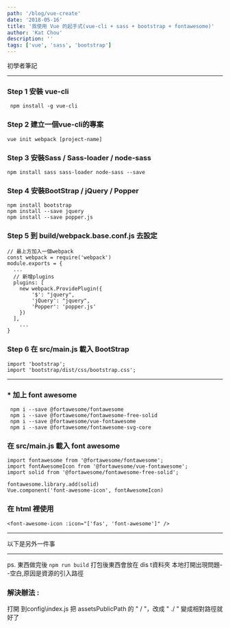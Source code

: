 ```yaml
---
path: '/blog/vue-create'
date: '2018-05-16'
title: '我使用 Vue 的起手式(vue-cli + sass + bootstrap + fontawesome)'
author: 'Kat Chou'
description: ''
tags: ['vue', 'sass', 'bootstrap']
---
```


初學者筆記 
***
### Step 1  安裝 vue-cli
` npm install -g vue-cli`

### Step 2  建立一個vue-cli的專案
`vue init webpack [project-name]`

### Step 3 安裝Sass / Sass-loader / node-sass
`npm install sass sass-loader node-sass --save`

### Step 4 安裝BootStrap / jQuery / Popper
```
npm install bootstrap
npm install --save jquery
npm install --save popper.js
```

### Step 5 到 build/webpack.base.conf.js 去設定
```
// 最上方加入一個webpack
const webpack = require('webpack')
module.exports = {
  ...
  // 新增plugins
  plugins: [
    new webpack.ProvidePlugin({
        '$': "jquery",
        'jQuery': "jquery",
        'Popper': 'popper.js'
    })
  ],
	...
}
```

### Step 6 在 src/main.js  載入 BootStrap
```
import 'bootstrap';
import 'bootstrap/dist/css/bootstrap.css';
```
* * *
### * 加上 font awesome
```
 npm i --save @fortawesome/fontawesome
 npm i --save @fortawesome/fontawesome-free-solid
 npm i --save @fortawesome/vue-fontawesome
 npm i --save @fortawesome/fontawesome-svg-core
```

### 在 src/main.js  載入 font awesome
```
import fontawesome from '@fortawesome/fontawesome';
import fontAwesomeIcon from '@fortawesome/vue-fontawesome';
import solid from '@fortawesome/fontawesome-free-solid';

fontawesome.library.add(solid) 
Vue.component('font-awesome-icon', fontAwesomeIcon) 
```
### 在 html 裡使用
`<font-awesome-icon :icon="['fas', 'font-awesome']" />`

*** 
以下是另外一件事
*** 
ps. 東西做完後 `npm run build` 打包後東西會放在 dis t資料夾
本地打開出現問題--空白,原因是資源的引入路徑
### 解決辦法 :
打開 到config\index.js 
把 assetsPublicPath 的 " / "，改成 " ./  " 變成相對路徑就好了
